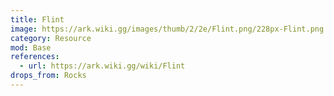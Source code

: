 ```yaml
---
title: Flint
image: https://ark.wiki.gg/images/thumb/2/2e/Flint.png/228px-Flint.png
category: Resource
mod: Base
references:
  - url: https://ark.wiki.gg/wiki/Flint
drops_from: Rocks
---
```

